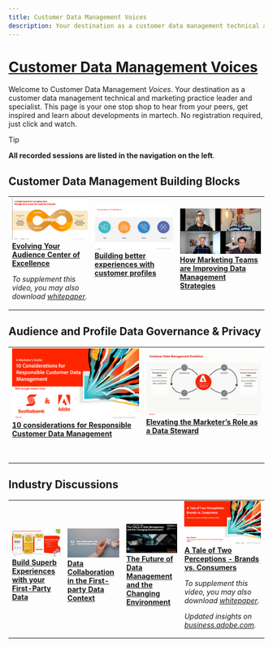 ```yaml
---
title: Customer Data Management Voices
description: Your destination as a customer data management technical and marketing practice leader and specialist.  This page is your one stop shop to hear from your peers, get inspired and learn about developments in martech.
---
```


<!--- # Customer Data Management - Voices {#overview}

<img alt="Customer Data Management Voices" src="./assets/cdp-voices-banner.png" /> --->

# [Customer Data Management Voices](./assets/cdp-voices-banner.png)

Welcome to Customer Data Management *Voices*. Your destination as a customer data management technical and marketing practice leader and specialist. This page is your one stop shop to hear from your peers, get inspired and learn about developments in martech. No registration required, just click and watch.

>[!TIP]
>
>**All recorded sessions are listed in the navigation on the left**.

## Customer Data Management Building Blocks

<table>
  <tr>
   <td>
      <a href="evolving-your-audience-center-of-excellence.md">
      <img alt="Evolving Your Audience Center of Excellence" src="./assets/evolving-your-audience-center-of-excellence.png"/>
      </a>
      <div>
         <a href="evolving-your-audience-center-of-excellence.md"><strong>Evolving Your Audience Center of Excellence</strong></a>
         <br/>
      </div>
      <p>
        <p>
            <em>To supplement this video, you may also download <a href="./assets/whitepaper-evolving-the-audience-center-of-excellence.pdf"> whitepaper</a>.</em>
        </p>
       </p>
    </td>
   <td>
      <a href="building-better-experiences-with-customer-profiles.md">
      <img alt="Building better experiences with customer profiles" src="./assets/building-better-experiences-with-customer-profiles.png"/>
      </a>
      <div>
         <a href="building-better-experiences-with-customer-profiles.md"><strong>Building better experiences with customer profiles</strong></a>
      </div>
      <p>
        <br/>
    </td>
   <td>
      <a href="how-marketing-teams-are-improving-data-management-strategies.md">
      <img alt="How Marketing Teams are Improving Data Management Strategies" src="./assets/how-marketing-teams-are-improving-data-management-strategies.png"/>
      </a>
      <div>
         <a href="how-marketing-teams-are-improving-data-management-strategies.md"><strong>How Marketing Teams are Improving Data Management Strategies</strong></a>
      </div>
      <p>
      </p>
    </td>
  </tr>
</table>

## Audience and Profile Data Governance & Privacy

<table>
  <tr>
   <td>
      <a href="https://experienceleague.adobe.com/docs/platform-learn/tutorials/privacy/ten-considerations-for-responsible-customer-data-management.html">
      <img alt="10 considerations for Responsible Customer Data Management" src="./assets/ten-considerations-for-responsible-customer-data-management.png"/>
      </a>
      <div>
         <a href="https://experienceleague.adobe.com/docs/platform-learn/tutorials/privacy/ten-considerations-for-responsible-customer-data-management.html"><strong>10 considerations for Responsible Customer Data Management</strong></a>
         <br/>
      </div>
      <p>
        <br/>
    </td>
    <td>
      <a href="https://experienceleague.adobe.com/docs/platform-learn/tutorials/privacy/elevating-the-marketers-role-as-a-data-steward.html">
      <img alt="Elevating the Marketer’s Role as a Data Steward" src="./assets/elevating-the-marketers-role-as-a-data-steward.png"/>
      </a>
      <div>
         <a href="https://experienceleague.adobe.com/docs/platform-learn/tutorials/privacy/elevating-the-marketers-role-as-a-data-steward.html"><strong>Elevating the Marketer’s Role as a Data Steward</strong></a>
         <br/>
      </div>
      <p>
        <br/>
       </p>
    </td>
  </tr>
</table>

## Industry Discussions

<table>
  <tr>
     <td>
      <a href="build-superb-experiences-with-your-first-party-data.md">
      <img alt="Build Superb Experiences with your First-Party Data" src="./assets/build-superb-experiences-with-your-first-party-data.png"/>
      </a>
      <div>
         <a href="build-superb-experiences-with-your-first-party-data.md"><strong>Build Superb Experiences with your First-Party Data</strong></a>
      </div>
      <p>
      </p>
    </td>
     <td>
      <a href="data-collaboration-in-the-first-party-data-context.md">
      <img alt="Data Collaboration in the First-party Data Context" src="./assets/data-collaboration-in-the-first-party-data-context.png"/>
      </a>
      <div>
         <a href="data-collaboration-in-the-first-party-data-context.md"><strong>Data Collaboration in the First-party Data Context</strong></a>
      </div>
      <p>
      </p>
    </td>
     <td>
      <a href="the-future-of-data-management-and-the-changing-environment.md">
      <img alt="The Future of Data Management and the Changing Environment" src="./assets/the-future-of-data-management-and-the-changing-environment.png"/>
      </a>
      <div>
         <a href="the-future-of-data-management-and-the-changing-environment.md"><strong>The Future of Data Management and the Changing Environment</strong></a>
      </div>
      <p>
      </p>
    </td>
   <td>
      <a href="brands-vs-consumers.md">
      <img alt="A Tale of Two Perceptions - Brands vs. Consumers" src="./assets/brands-vs-consumers.png"/>
      </a>
      <div>
         <a href="brands-vs-consumers.md"><strong>A Tale of Two Perceptions - Brands vs. Consumers</strong></a>
         <br/>
      </div>
      <p>
        <p>
            <em>To supplement this video, you may also download <a href="./assets/whitepaper-a-tale-of-two-perceptions.pdf"> whitepaper</a>.</em>
        </p>
        <p>
            <em>Updated insights on<a href="https://business.adobe.com/blog/perspectives/a-tale-of-two-perceptions-readiness-for-a-cookieless-future"> business.adobe.com</a>.</em>
        </p>
       </p>
    </td>

  </tr>
</table>